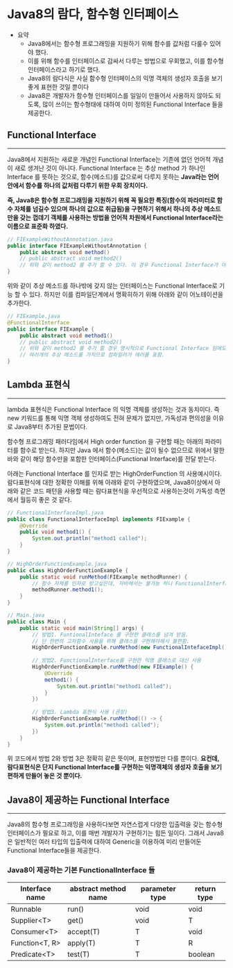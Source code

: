 # Java8의 람다, 함수형 인터페이스

- 요약
    - Java8에서는 함수형 프로그래밍을 지원하기 위해 함수를 값처럼 다룰수 있어야 했다.
    - 이를 위해 함수를 인터페이스로 감싸서 다루는 방법으로 우회했고, 이를 함수형 인터페이스라고 하기로 했다.
    - Java8의 람다식은 사실 함수형 인터페이스의 익명 객체의 생성자 호출을 보기좋게 표현한 것일 뿐이다
    - Java8은 개발자가 함수형 인터페이스를 일일이 만들어서 사용하지 않아도 되도록, 많이 쓰이는 함수형태에 대하여 이미 정의된 Functional Interface 들을 제공한다.

## Functional Interface

---

Java8에서 지원하는 새로운 개념인 Functional Interface는 기존에 없던 언어적 개념이 새로 생겨난 것이 아니다. Functional Interface 는 추상 method 가 하나인 Interface 를 뜻하는 것으로, 함수(메소드)를 값으로써 다루지 못하는 **Java라는 언어 안에서 함수를 하나의 값처럼 다루기 위한 우회 장치이다.**

**즉, Java8은 함수형 프로그래밍을 지원하기 위해 꼭 필요한 특징(함수의 파라미터로 함수 자체를 넘길수 있으며 하나의 값으로 취급됨)을 구현하기 위해서 하나의 추상 메소드만을 갖는 껍데기 객체를 사용하는 방법을 언어적 차원에서 Functional Interface라는 이름으로 표준화 하였다.**

```java
// FIExampleWithoutAnnotation.java
public interface FIExampleWithoutAnnotation {
	public abstract void method()
	// public abstract void method2()  
	// 위와 같이 method2 를 추가 할 수 있다. 이 경우 Functional Interface가 아니게 된다.
}
```

위와 같이 추상 메소드를 하나밖에 갖지 않는 인터페이스는 Functional Interface로 기능 할 수 있다. 하지만 이를 컴파일단계에서 명확히하기 위해 아래와 같이 어노테이션을 추가한다.

```java
// FIExample.java
@FunctionalInterface
public interface FIExample {
	public abstract void method1()
	// public abstract void method2()
	// 위와 같이 method2 를 추가 할 경우 명시적으로 Functional Interface 임에도 불구하고
	// 여러개의 추상 메소드를 가지므로 컴파일러가 에러를 표함.
}
```

## Lambda 표현식

---

lambda 표현식은 Functional Interface 의 익명 객체를 생성하는 것과 동치이다. 즉 new 키워드를 통해 익명 객체 생성하여도 전혀 문제가 없지만, 가독성과 편의성을 이유로 Java8부터 추가된 문법이다.

함수형 프로그래밍 패러다임에서 High order function 을 구현할 때는 아래의  파라미터를 함수로 받는다. 하지만  Java 에서 함수(메소드)는 값이 될수 없으므로 위에서 말한 바와 같이 해당 함수만을 포함한 인터페이스(Functional Interface)를 전달 받는다.

아래는 Functional Interface 를 인자로 받는 HighOrderFunction 의 사용예시이다. 람다표현식에 대한 정확한 이해를 위해 아래와 같이 구현하였으며, Java8이상에서 아래와 같은 코드 패턴을 사용할 때는 람다표현식을 우선적으로 사용하는것이 가독성 측면에서 월등히 좋은 것 같다.

```java
// FunctionalInterfaceImpl.java
public class FunctionalInterfaceImpl implements FIExample {
	@Override
	public void method1() {
		System.out.println("method1 called");
	}
}

// HighOrderFunctionExample.java
public class HighOrderFunctionExample {
	public static void runMethod(FIExample methodRunner) {
		// 함수 자체를 인자로 받고싶은데, 자바에서는 불가능 하니 FunctionalInterface 를 인자로 받음
		methodRunner.method1();
	}
}

// Main.java
public class Main {
	public static void main(String[] args) {
		// 방법1. FuntionalInteface 를 구현한 클래스를 넘겨 받음.
		// 단 한번의 고차함수 사용을 위해 클래스를 구현해야해서 불편함.
		HighOrderFunctionExample.runMethod(new FunctionalIntefaceImpl());
		
		// 방법2. FunctionalInterface를 구현한 익명 클래스로 대신 사용
		HighOrderFunctionExample.runMethod(new FIExample() {
			@Override
			method1() {
				System.out.println("method1 called");
			}
		})
		
		// 방법3. Lambda 표현식 사용 (권장)
		HighOrderFunctionExample.runMethod(() -> {
			System.out.println("method1 called");
		})
	}
}
```

위 코드에서 방법 2와 방법 3은 정확히 같은 뜻이며, 표현방법만 다를 뿐이다. **요컨데, 람다표현식은 단지 Functional Interface를 구현하는 익명객체의 생성자 호출을 보기 편하게 만들어 놓은 것 뿐이다.**


## Java8이 제공하는 Functional Interface

---

Java8의 함수형 프로그래밍을 사용하다보면 자연스럽게 다양한 입출력을 갖는 함수형 인터페이스가 필요로 하고, 이를 매번 개발자가 구현하기는 힘든 일이다. 그래서 Java8은 일반적인 여러 타입의 입출력에 대하여 Generic을 이용하여  미리 만들어둔 Functional Interface들을 제공한다.

### Java8이 제공하는 기본 FunctionalInterface 들
| Interface name | abstract method name | parameter type | return type |
| ---- | ---- | ---- | ---- |
| Runnable | run() | void | void |
| Supplier\<T\> | get() | void | T |
| Consumer\<T\> | accept(T) | T | void |
| Function\<T, R\> | apply(T) | T | R |
| Predicate\<T\> | test(T) | T | boolean |
